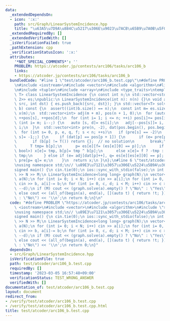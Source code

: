 ```yaml
---
data:
  _extendedDependsOn:
  - icon: ':x:'
    path: src/Graph/LinearSystemIncidence.hpp
    title: "\u63A5\u7D9A\u884C\u5217\u306E\u9023\u7ACB\u65B9\u7A0B\u5F0F"
  _extendedRequiredBy: []
  _extendedVerifiedWith: []
  _isVerificationFailed: true
  _pathExtension: cpp
  _verificationStatusIcon: ':x:'
  attributes:
    '*NOT_SPECIAL_COMMENTS*': ''
    PROBLEM: https://atcoder.jp/contests/arc106/tasks/arc106_b
    links:
    - https://atcoder.jp/contests/arc106/tasks/arc106_b
  bundledCode: "#line 1 \"test/atcoder/arc106_b.test.cpp\"\n#define PROBLEM \"https://atcoder.jp/contests/arc106/tasks/arc106_b\"\
    \n#include <iostream>\n#include <vector>\n#include <algorithm>\n#line 3 \"src/Graph/LinearSystemIncidence.hpp\"\
    \n#include <tuple>\n#include <array>\n#include <type_traits>\ntemplate <typename\
    \ T> class LinearSystemIncidence {\n const int n;\n std::vector<std::array<int,\
    \ 2>> es;\npublic:\n LinearSystemIncidence(int n): n(n) {}\n void add_edge(int\
    \ src, int dst) { es.push_back({src, dst}); }\n std::vector<T> solve(std::vector<T>\
    \ b) const {\n  assert((int)b.size() == n);\n  const int m= es.size();\n  std::vector<T>\
    \ x(m);\n  std::vector<int> adj(m + m), pos(n + 1, 0);\n  for (auto [s, d]: es)\
    \ ++pos[s], ++pos[d];\n  for (int i= 1; i <= n; ++i) pos[i]+= pos[i - 1];\n  for\
    \ (int i= m; i--;) {\n   auto [s, d]= es[i];\n   adj[--pos[s]]= i, adj[--pos[d]]=\
    \ i;\n  }\n  std::vector<int> pre(n, -2), dat(pos.begin(), pos.begin() + n);\n\
    \  for (int s= 0, p, e, q, f; s < n; ++s)\n   if (pre[s] == -2)\n    for (pre[p=\
    \ s]= -1;;) {\n     if (dat[p] == pos[p + 1]) {\n      if (e= pre[p]; e < 0) {\n\
    \       if (b[p] != T()) return {};  // no solution\n       break;\n      }\n\
    \      T tmp= b[p];\n      p= es[e][f= (es[e][0] == p)];\n      if constexpr (std::is_same_v<T,\
    \ bool>) x[e]= tmp, b[p]= tmp ^ b[p];\n      else x[e]= f ? -tmp : tmp, b[p]+=\
    \ tmp;\n     } else if (e= adj[dat[p]++], q= es[e][es[e][0] == p]; pre[q] == -2)\
    \ pre[p= q]= e;\n    }\n  return x;\n }\n};\n#line 6 \"test/atcoder/arc106_b.test.cpp\"\
    \nusing namespace std;\n// \u89E3\u7121\u3057\u306E\u5224\u5B9A\u306Everify\n\n\
    signed main() {\n cin.tie(0);\n ios::sync_with_stdio(false);\n int N, M;\n cin\
    \ >> N >> M;\n LinearSystemIncidence<long long> graph(N);\n vector<long long>\
    \ a(N);\n for (int i= 0; i < N; i++) cin >> a[i];\n for (int i= 0, b; i < N; i++)\
    \ cin >> b, a[i]-= b;\n for (int i= 0, c, d; i < M; i++) cin >> c >> d, graph.add_edge(--c,\
    \ --d);\n if (M) cout << (graph.solve(a).empty() ? \"No\" : \"Yes\") << '\\n';\n\
    \ else cout << (all_of(begin(a), end(a), [](auto t) { return !t; }) ? \"Yes\"\
    \ : \"No\") << '\\n';\n return 0;\n}\n"
  code: "#define PROBLEM \"https://atcoder.jp/contests/arc106/tasks/arc106_b\"\n#include\
    \ <iostream>\n#include <vector>\n#include <algorithm>\n#include \"src/Graph/LinearSystemIncidence.hpp\"\
    \nusing namespace std;\n// \u89E3\u7121\u3057\u306E\u5224\u5B9A\u306Everify\n\n\
    signed main() {\n cin.tie(0);\n ios::sync_with_stdio(false);\n int N, M;\n cin\
    \ >> N >> M;\n LinearSystemIncidence<long long> graph(N);\n vector<long long>\
    \ a(N);\n for (int i= 0; i < N; i++) cin >> a[i];\n for (int i= 0, b; i < N; i++)\
    \ cin >> b, a[i]-= b;\n for (int i= 0, c, d; i < M; i++) cin >> c >> d, graph.add_edge(--c,\
    \ --d);\n if (M) cout << (graph.solve(a).empty() ? \"No\" : \"Yes\") << '\\n';\n\
    \ else cout << (all_of(begin(a), end(a), [](auto t) { return !t; }) ? \"Yes\"\
    \ : \"No\") << '\\n';\n return 0;\n}"
  dependsOn:
  - src/Graph/LinearSystemIncidence.hpp
  isVerificationFile: true
  path: test/atcoder/arc106_b.test.cpp
  requiredBy: []
  timestamp: '2023-03-05 16:57:48+09:00'
  verificationStatus: TEST_WRONG_ANSWER
  verifiedWith: []
documentation_of: test/atcoder/arc106_b.test.cpp
layout: document
redirect_from:
- /verify/test/atcoder/arc106_b.test.cpp
- /verify/test/atcoder/arc106_b.test.cpp.html
title: test/atcoder/arc106_b.test.cpp
---
```

